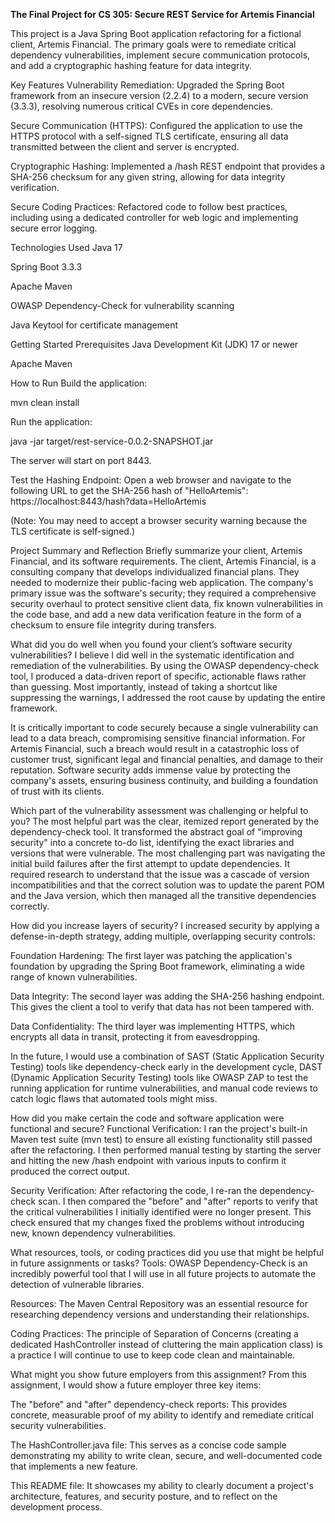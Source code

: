 **The Final Project for CS 305: Secure REST Service for Artemis Financial**

This project is a Java Spring Boot application refactoring for a fictional client, Artemis Financial. The primary goals were to remediate critical dependency vulnerabilities, implement secure communication protocols, and add a cryptographic hashing feature for data integrity.

Key Features 
Vulnerability Remediation: Upgraded the Spring Boot framework from an insecure version (2.2.4) to a modern, secure version (3.3.3), resolving numerous critical CVEs in core dependencies.

Secure Communication (HTTPS): Configured the application to use the HTTPS protocol with a self-signed TLS certificate, ensuring all data transmitted between the client and server is encrypted.

Cryptographic Hashing: Implemented a /hash REST endpoint that provides a SHA-256 checksum for any given string, allowing for data integrity verification.

Secure Coding Practices: Refactored code to follow best practices, including using a dedicated controller for web logic and implementing secure error logging.

Technologies Used 
Java 17

Spring Boot 3.3.3

Apache Maven

OWASP Dependency-Check for vulnerability scanning

Java Keytool for certificate management

Getting Started
Prerequisites
Java Development Kit (JDK) 17 or newer

Apache Maven

How to Run
Build the application:

mvn clean install

Run the application:

java -jar target/rest-service-0.0.2-SNAPSHOT.jar

The server will start on port 8443.

Test the Hashing Endpoint:
Open a web browser and navigate to the following URL to get the SHA-256 hash of "HelloArtemis":
https://localhost:8443/hash?data=HelloArtemis

(Note: You may need to accept a browser security warning because the TLS certificate is self-signed.)

Project Summary and Reflection
Briefly summarize your client, Artemis Financial, and its software requirements.
The client, Artemis Financial, is a consulting company that develops individualized financial plans. They needed to modernize their public-facing web application. The company's primary issue was the software's security; they required a comprehensive security overhaul to protect sensitive client data, fix known vulnerabilities in the code base, and add a new data verification feature in the form of a checksum to ensure file integrity during transfers.

What did you do well when you found your client’s software security vulnerabilities?
I believe I did well in the systematic identification and remediation of the vulnerabilities. By using the OWASP dependency-check tool, I produced a data-driven report of specific, actionable flaws rather than guessing. Most importantly, instead of taking a shortcut like suppressing the warnings, I addressed the root cause by updating the entire framework.

It is critically important to code securely because a single vulnerability can lead to a data breach, compromising sensitive financial information. For Artemis Financial, such a breach would result in a catastrophic loss of customer trust, significant legal and financial penalties, and damage to their reputation. Software security adds immense value by protecting the company's assets, ensuring business continuity, and building a foundation of trust with its clients.

Which part of the vulnerability assessment was challenging or helpful to you?
The most helpful part was the clear, itemized report generated by the dependency-check tool. It transformed the abstract goal of "improving security" into a concrete to-do list, identifying the exact libraries and versions that were vulnerable. The most challenging part was navigating the initial build failures after the first attempt to update dependencies. It required research to understand that the issue was a cascade of version incompatibilities and that the correct solution was to update the parent POM and the Java version, which then managed all the transitive dependencies correctly.

How did you increase layers of security?
I increased security by applying a defense-in-depth strategy, adding multiple, overlapping security controls:

Foundation Hardening: The first layer was patching the application's foundation by upgrading the Spring Boot framework, eliminating a wide range of known vulnerabilities.

Data Integrity: The second layer was adding the SHA-256 hashing endpoint. This gives the client a tool to verify that data has not been tampered with.

Data Confidentiality: The third layer was implementing HTTPS, which encrypts all data in transit, protecting it from eavesdropping.

In the future, I would use a combination of SAST (Static Application Security Testing) tools like dependency-check early in the development cycle, DAST (Dynamic Application Security Testing) tools like OWASP ZAP to test the running application for runtime vulnerabilities, and manual code reviews to catch logic flaws that automated tools might miss.

How did you make certain the code and software application were functional and secure?
Functional Verification: I ran the project's built-in Maven test suite (mvn test) to ensure all existing functionality still passed after the refactoring. I then performed manual testing by starting the server and hitting the new /hash endpoint with various inputs to confirm it produced the correct output.

Security Verification: After refactoring the code, I re-ran the dependency-check scan. I then compared the "before" and "after" reports to verify that the critical vulnerabilities I initially identified were no longer present. This check ensured that my changes fixed the problems without introducing new, known dependency vulnerabilities.

What resources, tools, or coding practices did you use that might be helpful in future assignments or tasks?
Tools: OWASP Dependency-Check is an incredibly powerful tool that I will use in all future projects to automate the detection of vulnerable libraries.

Resources: The Maven Central Repository was an essential resource for researching dependency versions and understanding their relationships.

Coding Practices: The principle of Separation of Concerns (creating a dedicated HashController instead of cluttering the main application class) is a practice I will continue to use to keep code clean and maintainable.

What might you show future employers from this assignment?
From this assignment, I would show a future employer three key items:

The "before" and "after" dependency-check reports: This provides concrete, measurable proof of my ability to identify and remediate critical security vulnerabilities.

The HashController.java file: This serves as a concise code sample demonstrating my ability to write clean, secure, and well-documented code that implements a new feature.

This README file: It showcases my ability to clearly document a project's architecture, features, and security posture, and to reflect on the development process.
